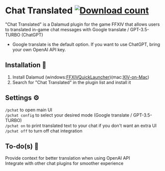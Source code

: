 # Chat Translated [![Download count](https://img.shields.io/endpoint?url=https://qzysathwfhebdai6xgauhz4q7m0mzmrf.lambda-url.us-east-1.on.aws/ChatTranslated)](https://github.com/kelvin124124/ChatTranslated)
"Chat Translated" is a Dalamud plugin for the game FFXIV that allows users to translated in-game chat messages with Google translate / GPT-3.5-TURBO (ChatGPT)  
* Google translate is the default option. If you want to use ChatGPT, bring your own OpenAI API key.

## Installation 🔧
1. Install Dalamud (windows:[FFXIVQuickLauncher](https://github.com/goatcorp/FFXIVQuickLauncher))(mac:[XIV-on-Mac](https://github.com/marzent/XIV-on-Mac))
2. Search for "Chat Translated" in the plugin list and install it

## Settings ⚙️
```/pchat``` to open main UI  
```/pchat config``` to select your desired mode (Google translate / GPT-3.5-TURBO)  
```/pchat on``` to print translated text to your chat if you don't want an extra UI  
```/pchat off``` to turn off chat integration

## To-do(s) 🎯 
Provide context for better translation when using OpenAI API  
Integrate with other chat plugins for smoother experience  
